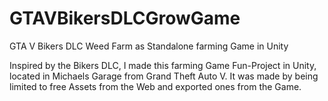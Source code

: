 # GTAVBikersDLCGrowGame
GTA V Bikers DLC Weed Farm as Standalone farming Game in Unity

Inspired by the Bikers DLC, I made this farming Game Fun-Project in Unity, located in Michaels Garage from Grand Theft Auto V.
It was made by being limited to free Assets from the Web and exported ones from the Game.


